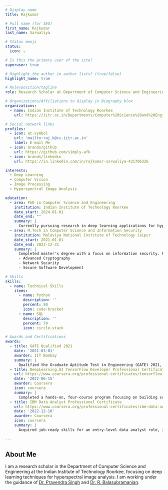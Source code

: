 ```yaml
---
# Display name
title: Rajkumar

# Full name (for SEO)
first_name: Rajkumar
last_name: Sarwaliya

# Status emoji
status:
  icon: ☕️

# Is this the primary user of the site?
superuser: true

# Highlight the author in author lists? (true/false)
highlight_name: true

# Role/position/tagline
role: Research Scholar at Department of Computer Science and Engineering, Indian Institute of Technology Roorkee

# Organizations/Affiliations to display in Biography blox
organizations:
  - name: Indian Institute of Technology Roorkee
    url: https://iitr.ac.in/Departments/Computer%20Science%20and%20Engineering%20Department/index.html

# Social network links
profiles:
  - icon: at-symbol
    url: 'mailto:raj_k@cs.iitr.ac.in'
    label: E-mail Me
  - icon: brands/github
    url: https://github.com/s1mply-afk
  - icon: brands/linkedin
    url: https://in.linkedin.com/in/rajkumar-sarwaliya-421706326

interests:
  - Deep Learning
  - Computer Vision
  - Image Processing
  - Hyperspectral Image Analysis

education:
  - area: PhD in Computer Science and Engineering
    institution: Indian Institute of Technology Roorkee
    date_start: 2024-01-01
    date_end: ""
    summary: |
      Currently pursuing research in deep learning applications for hyperspectral image analysis under the supervision of [Dr. Pravendra Singh](https://sites.google.com/view/pravendra/) and [Dr. R. Balasubramanian](https://faculty.iitr.ac.in/cs/bala/).
  - area: M.Tech in Computer Science and Information Security
    institution: Malaviya National Institute of Technology Jaipur
    date_start: 2021-01-01
    date_end: 2023-12-31
    summary: |
      Completed master's degree with a focus on information security. Relevant coursework included:
      - Advanced Cryptography
      - Network Security
      - Secure Software Development

# Skills
skills:
  - name: Technical Skills
    items:
      - name: Python
        description: ''
        percent: 80
        icon: code-bracket
      - name: SQL
        description: ''
        percent: 70
        icon: circle-stack

# Awards and Certifications
awards:
  - title: GATE Qualified 2021
    date: '2021-03-01'
    awarder: IIT Bombay
    summary: |
      Qualified the Graduate Aptitude Test in Engineering (GATE) 2021, securing eligibility for postgraduate programs in engineering and technology.
  - title: DeepLearning.AI TensorFlow Developer Professional Certificate
    url: https://www.coursera.org/professional-certificates/tensorflow-in-practice
    date: '2022-06-15'
    awarder: Coursera
    icon: coursera
    summary: |
      Completed a hands-on, four-course program focusing on building scalable AI-powered applications using TensorFlow. Gained skills in constructing and training neural networks, enhancing model performance with convolutions, and applying models to real-world scenarios such as computer vision and natural language processing. :contentReference[oaicite:2]{index=2}
  - title: IBM Data Analyst Professional Certificate
    url: https://www.coursera.org/professional-certificates/ibm-data-analyst
    date: '2022-12-10'
    awarder: Coursera
    icon: coursera
    summary: |
      Acquired job-ready skills for an entry-level data analyst role, including proficiency in Python, Excel, and SQL. Engaged in practical projects involving real-world datasets, interactive dashboards, and data visualization techniques. :contentReference[oaicite:3]{index=3}

---
```


## About Me

I am a research scholar in the Department of Computer Science and Engineering at the Indian Institute of Technology Roorkee, focusing on deep learning techniques for hyperspectral image analysis. I am working under the guidance of [Dr. Pravendra Singh](https://sites.google.com/view/pravendra/) and [Dr. R. Balasubramanian](https://faculty.iitr.ac.in/cs/bala/).
